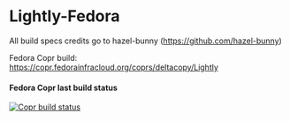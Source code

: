 # Lightly-Fedora

All build specs credits go to hazel-bunny (https://github.com/hazel-bunny)

Fedora Copr build: <https://copr.fedorainfracloud.org/coprs/deltacopy/Lightly>

#### Fedora Copr last build status

[![Copr build status](https://copr.fedorainfracloud.org/coprs/deltacopy/Lightly/package/lightly-qt6/status_image/last_build.png)](https://copr.fedorainfracloud.org/coprs/deltacopy/Lightly/package/lightly-qt6/)
